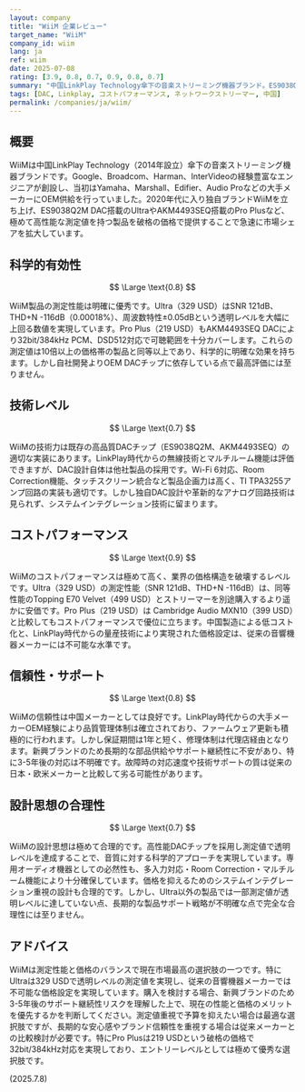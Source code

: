 ```yaml
---
layout: company
title: "WiiM 企業レビュー"
target_name: "WiiM"
company_id: wiim
lang: ja
ref: wiim
date: 2025-07-08
rating: [3.9, 0.8, 0.7, 0.9, 0.8, 0.7]
summary: "中国LinkPlay Technology傘下の音楽ストリーミング機器ブランド。ES9038Q2M DAC搭載のUltra（329 USD）でSNR 121dB/THD+N -116dBの高性能を低価格で実現。価格破壊的なコストパフォーマンスが最大の特徴。"
tags: [DAC, Linkplay, コストパフォーマンス, ネットワークストリーマー, 中国]
permalink: /companies/ja/wiim/
---
```

## 概要

WiiMは中国LinkPlay Technology（2014年設立）傘下の音楽ストリーミング機器ブランドです。Google、Broadcom、Harman、InterVideoの経験豊富なエンジニアが創設し、当初はYamaha、Marshall、Edifier、Audio Proなどの大手メーカーにOEM供給を行っていました。2020年代に入り独自ブランドWiiMを立ち上げ、ES9038Q2M DAC搭載のUltraやAKM4493SEQ搭載のPro Plusなど、極めて高性能な測定値を持つ製品を破格の価格で提供することで急速に市場シェアを拡大しています。

## 科学的有効性

$$ \Large \text{0.8} $$

WiiM製品の測定性能は明確に優秀です。Ultra（329 USD）はSNR 121dB、THD+N -116dB（0.00018%）、周波数特性±0.05dBという透明レベルを大幅に上回る数値を実現しています。Pro Plus（219 USD）もAKM4493SEQ DACにより32bit/384kHz PCM、DSD512対応で可聴範囲を十分カバーします。これらの測定値は10倍以上の価格帯の製品と同等以上であり、科学的に明確な効果を持ちます。しかし自社開発よりOEM DACチップに依存している点で最高評価には至りません。

## 技術レベル

$$ \Large \text{0.7} $$

WiiMの技術力は既存の高品質DACチップ（ES9038Q2M、AKM4493SEQ）の適切な実装にあります。LinkPlay時代からの無線技術とマルチルーム機能は評価できますが、DAC設計自体は他社製品の採用です。Wi-Fi 6対応、Room Correction機能、タッチスクリーン統合など製品企画力は高く、TI TPA3255アンプ回路の実装も適切です。しかし独自DAC設計や革新的なアナログ回路技術は見られず、システムインテグレーション技術に留まります。

## コストパフォーマンス

$$ \Large \text{0.9} $$

WiiMのコストパフォーマンスは極めて高く、業界の価格構造を破壊するレベルです。Ultra（329 USD）の測定性能（SNR 121dB、THD+N -116dB）は、同等性能のTopping E70 Velvet（499 USD）とストリーマーを別途購入するより遥かに安価です。Pro Plus（219 USD）は Cambridge Audio MXN10（399 USD）と比較してもコストパフォーマンスで優位に立ちます。中国製造による低コスト化と、LinkPlay時代からの量産技術により実現された価格設定は、従来の音響機器メーカーには不可能な水準です。

## 信頼性・サポート

$$ \Large \text{0.8} $$

WiiMの信頼性は中国メーカーとしては良好です。LinkPlay時代からの大手メーカーOEM経験により品質管理体制は確立されており、ファームウェア更新も積極的に行われます。しかし保証期間は1年と短く、修理体制は代理店経由となります。新興ブランドのため長期的な部品供給やサポート継続性に不安があり、特に3-5年後の対応は不明確です。故障時の対応速度や技術サポートの質は従来の日本・欧米メーカーと比較して劣る可能性があります。

## 設計思想の合理性

$$ \Large \text{0.7} $$

WiiMの設計思想は極めて合理的です。高性能DACチップを採用し測定値で透明レベルを達成することで、音質に対する科学的アプローチを実現しています。専用オーディオ機器としての必然性も、多入力対応・Room Correction・マルチルーム機能により十分確保しています。価格を抑えるためのシステムインテグレーション重視の設計も合理的です。しかし、Ultra以外の製品では一部測定値が透明レベルに達していない点、長期的な製品サポート戦略が不明確な点で完全な合理性には至りません。

## アドバイス

WiiMは測定性能と価格のバランスで現在市場最高の選択肢の一つです。特にUltraは329 USDで透明レベルの測定値を実現し、従来の音響機器メーカーでは不可能な価格設定を実現しています。購入を検討する場合、新興ブランドのため3-5年後のサポート継続性リスクを理解した上で、現在の性能と価格のメリットを優先するかを判断してください。測定値重視で予算を抑えたい場合は最適な選択肢ですが、長期的な安心感やブランド信頼性を重視する場合は従来メーカーとの比較検討が必要です。特にPro Plusは219 USDという破格の価格で32bit/384kHz対応を実現しており、エントリーレベルとしては極めて優秀な選択肢です。

(2025.7.8)